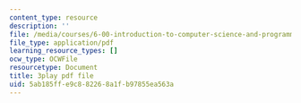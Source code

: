 ```yaml
---
content_type: resource
description: ''
file: /media/courses/6-00-introduction-to-computer-science-and-programming-fall-2008/5ab185ffe9c882268a1fb97855ea563a_QJ_MPc0TobI.pdf
file_type: application/pdf
learning_resource_types: []
ocw_type: OCWFile
resourcetype: Document
title: 3play pdf file
uid: 5ab185ff-e9c8-8226-8a1f-b97855ea563a
---
```

